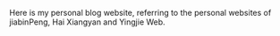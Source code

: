 Here is my personal blog website, referring to the personal websites of jiabinPeng, Hai Xiangyan and Yingjie Web.
